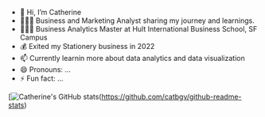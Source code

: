 - 👋 Hi, I’m Catherine
- 👩🏻‍💻 Business and Marketing Analyst sharing my journey and learnings.
- 👩🏻‍🎓 Business Analytics Master at Hult International Business School, SF Campus
- 💰 Exited my Stationery business in 2022
- 📫 Currently learnin more about data analytics and data visualization
- 😄 Pronouns: ...
- ⚡ Fun fact: ...


<!---Github sttats from https://github.com/anuraghazra/github-readme-stats--->
[![Catherine's GitHub stats](https://github-readme-stats.vercel.app/api?username=catbgv&show_icons=true&theme=tokyonight)(https://github.com/catbgv/github-readme-stats)
